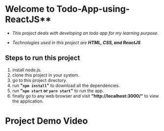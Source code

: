 # Welcome to Todo-App-using-ReactJS**

 - *This project deals with developing an todo app for my learning purpose.*
 
 - *Technologies used in this project are **HTML, CSS, and ReactJS***


## Steps to run this project

 1. install node.js.
 2. clone this project in your system.
 3. go to this project directory.
 4. run **"`npm install`"** to download all the dependencies.
 5. run **"`npm start` or `yarn start`"** to run the app.
 6. finally go to any web browser and visit **"http://localhost:3000/"** to view
    the application.
  
# Project Demo Video


